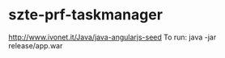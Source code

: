 # szte-prf-taskmanager
http://www.ivonet.it/Java/java-angularjs-seed
To run:
java -jar release/app.war
